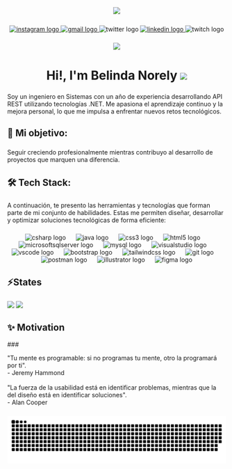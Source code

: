 <div align="center">
  <img height="200" src="https://media.giphy.com/media/v1.Y2lkPTc5MGI3NjExbHo5MzRlbGs0cGxsZHVhM3R1bXZ1Zm1qOWdjNW0yYWNudTFyZmtxeiZlcD12MV9naWZzX3NlYXJjaCZjdD1n/QDjpIL6oNCVZ4qzGs7/giphy.gif"  />
</div>

###

<div align="center">
  <a href="https://www.instagram.com/belutenorio0_o?igsh=MXcxNDFkMWpwNnl1Zw==" target="_blank">
    <img src="https://img.shields.io/static/v1?message=Instagram&logo=instagram&label=&color=E4405F&logoColor=white&labelColor=&style=for-the-badge" height="40" alt="instagram logo"  />
  </a>
  <a href="norelytd@gmail.com" target="_blank">
    <img src="https://img.shields.io/static/v1?message=Gmail&logo=gmail&label=&color=D14836&logoColor=white&labelColor=&style=for-the-badge" height="40" alt="gmail logo"  />
  </a>
  <img src="https://img.shields.io/static/v1?message=Twitter&logo=twitter&label=&color=1DA1F2&logoColor=white&labelColor=&style=for-the-badge" height="40" alt="twitter logo"  />
  <a href="https://www.linkedin.com/in/belinda-norely-tenorio-del-angel-640877346?lipi=urn%3Ali%3Apage%3Ad_flagship3_profile_view_base_contact_details%3BaI8RiJebSPC4%2FElUAMuIrw%3D%3D" target="_blank">
    <img src="https://img.shields.io/static/v1?message=LinkedIn&logo=linkedin&label=&color=0077B5&logoColor=white&labelColor=&style=for-the-badge" height="40" alt="linkedin logo"  />
  </a>
  <img src="https://img.shields.io/static/v1?message=Twitch&logo=twitch&label=&color=9146FF&logoColor=white&labelColor=&style=for-the-badge" height="40" alt="twitch logo"  />
</div>


###

<div align="center">
  <img src="https://visitor-badge.laobi.icu/badge?page_id=BelindaTenorio.BelindaTenorio&left_color=mediumpurple&right_color=rebeccapurple&left_text=Profile%20views"  />
</div>

###

<h1 align="center"><b>Hi!, I'm Belinda Norely <img src="https://media.giphy.com/media/hvRJCLFzcasrR4ia7z/giphy.gif" width="35"></b></h1>

###

<p align="left">Soy un ingeniero en Sistemas con un año de experiencia desarrollando API REST utilizando tecnologías .NET. Me apasiona el aprendizaje continuo y la mejora personal, lo que me impulsa a enfrentar nuevos retos tecnológicos.</p>

###

<h2 align="left">🎯 Mi objetivo:</h2>

###

<p align="left">Seguir creciendo profesionalmente mientras contribuyo al desarrollo de proyectos que marquen una diferencia.</p>

###

<h2 align="left">🛠 Tech Stack:</h2>

###

<p align="left">A continuación, te presento las herramientas y tecnologías que forman parte de mi conjunto de habilidades. Estas me permiten diseñar, desarrollar y optimizar soluciones tecnológicas de forma eficiente:</p>

###

<div align="center">
  <img src="https://cdn.jsdelivr.net/gh/devicons/devicon/icons/csharp/csharp-original.svg" height="40" alt="csharp logo"  />
  <img width="15" />
  <img src="https://cdn.jsdelivr.net/gh/devicons/devicon/icons/java/java-original.svg" height="40" alt="java logo"  />
  <img width="15" />
  <img src="https://cdn.jsdelivr.net/gh/devicons/devicon/icons/css3/css3-original.svg" height="40" alt="css3 logo"  />
  <img width="15" />
  <img src="https://cdn.jsdelivr.net/gh/devicons/devicon/icons/html5/html5-original.svg" height="40" alt="html5 logo"  />
  <img width="15" />
  <img src="https://cdn.jsdelivr.net/gh/devicons/devicon/icons/microsoftsqlserver/microsoftsqlserver-plain.svg" height="40" alt="microsoftsqlserver logo"  />
  <img width="15" />
  <img src="https://cdn.jsdelivr.net/gh/devicons/devicon/icons/mysql/mysql-original.svg" height="40" alt="mysql logo"  />
  <img width="15" />
  <img src="https://cdn.jsdelivr.net/gh/devicons/devicon/icons/visualstudio/visualstudio-plain.svg" height="40" alt="visualstudio logo"  />
  <img width="15" />
  <img src="https://cdn.jsdelivr.net/gh/devicons/devicon/icons/vscode/vscode-original.svg" height="40" alt="vscode logo"  />
  <img width="15" />
  <img src="https://cdn.simpleicons.org/bootstrap/7952B3" height="40" alt="bootstrap logo"  />
  <img width="15" />
  <img src="https://cdn.simpleicons.org/tailwindcss/06B6D4" height="40" alt="tailwindcss logo"  />
  <img width="15" />
  <img src="https://skillicons.dev/icons?i=git" height="40" alt="git logo"  />
  <img width="15" />
  <img src="https://skillicons.dev/icons?i=postman" height="40" alt="postman logo"  />
  <img width="15" />
  <img src="https://cdn.jsdelivr.net/gh/devicons/devicon/icons/illustrator/illustrator-plain.svg" height="40" alt="illustrator logo"  />
  <img width="15" />
  <img src="https://cdn.jsdelivr.net/gh/devicons/devicon/icons/figma/figma-original.svg" height="40" alt="figma logo"  />
</div>

###

<h2 align="left">⚡States</h2>

###
[![](https://github-readme-stats.vercel.app/api?username=BelindaTenorio&show_icons=true&theme=tokyonight&hide_border=true&locale=en)](https://github.com/BelindaTenorio)
[![](https://github-readme-streak-stats.herokuapp.com/?user=BelindaTenorio&theme=material-palenight)](https://github.com/BelindaTenorio)

###

<h2 align="left">✨ Motivation</h2>
###

<p align="left">"Tu mente es programable: si no programas tu mente, otro la programará por ti". <br>- Jeremy Hammond<br>
  <br>"La fuerza de la usabilidad está en identificar problemas, mientras que la del diseño está en identificar soluciones". <br>- Alan Cooper</p>


###
<p align="center">
  <img  src="https://raw.githubusercontent.com/Elanza-48/Elanza-48/main/resources/img/github-contribution-grid-snake.svg"
    alt="example" />
</p>
